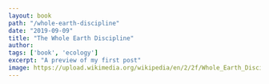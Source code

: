 ```yaml
---
layout: book
path: "/whole-earth-discipline"
date: "2019-09-09"
title: "The Whole Earth Discipline"
author:
tags: ['book', 'ecology']
excerpt: "A preview of my first post"
image: https://upload.wikimedia.org/wikipedia/en/2/2f/Whole_Earth_Discipline-cover.png
---
```

